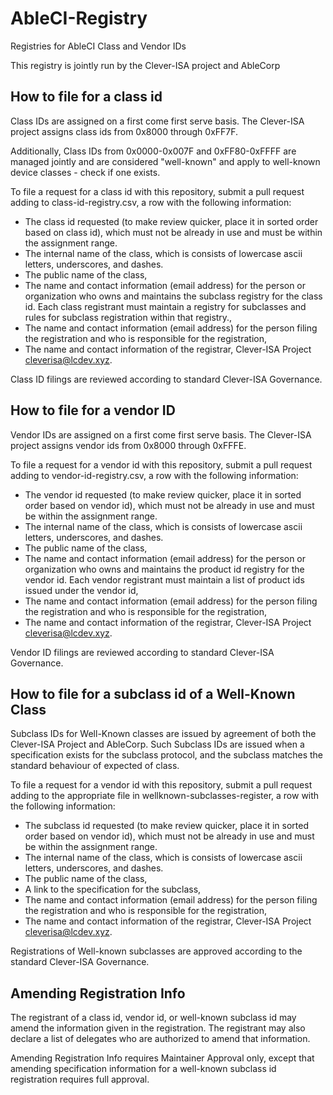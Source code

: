 # AbleCI-Registry
Registries for AbleCI Class and Vendor IDs

This registry is jointly run by the Clever-ISA project and AbleCorp

## How to file for a class id

Class IDs are assigned on a first come first serve basis.
The Clever-ISA project assigns class ids from 0x8000 through 0xFF7F. 

Additionally, Class IDs from 0x0000-0x007F and 0xFF80-0xFFFF are managed jointly and are considered "well-known" and apply to well-known device classes - check if one exists. 

To file a request for a class id with this repository, submit a pull request adding to class-id-registry.csv, a row with the following information:
* The class id requested (to make review quicker, place it in sorted order based on class id), which must not be already in use and must be within the assignment range.
* The internal name of the class, which is consists of lowercase ascii letters, underscores, and dashes.
* The public name of the class,
* The name and contact information (email address) for the person or organization who owns and maintains the subclass registry for the class id. Each class registrant must maintain a registry for subclasses and rules for subclass registration within that registry.,
* The name and contact information (email address) for the person filing the registration and who is responsible for the registration,
* The name and contact information of the registrar, Clever-ISA Project <cleverisa@lcdev.xyz>.

Class ID filings are reviewed according to standard Clever-ISA Governance.

## How to file for a vendor ID

Vendor IDs are assigned on a first come first serve basis.
The Clever-ISA project assigns vendor ids from 0x8000 through 0xFFFE. 

To file a request for a vendor id with this repository, submit a pull request adding to vendor-id-registry.csv, a row with the following information:
* The vendor id requested (to make review quicker, place it in sorted order based on vendor id), which must not be already in use and must be within the assignment range.
* The internal name of the class, which is consists of lowercase ascii letters, underscores, and dashes.
* The public name of the class,
* The name and contact information (email address) for the person or organization who owns and maintains the product id registry for the vendor id. Each vendor registrant must maintain a list of product ids issued under the vendor id,
* The name and contact information (email address) for the person filing the registration and who is responsible for the registration,
* The name and contact information of the registrar, Clever-ISA Project <cleverisa@lcdev.xyz>.

Vendor ID filings are reviewed according to standard Clever-ISA Governance.

## How to file for a subclass id of a Well-Known Class

Subclass IDs for Well-Known classes are issued by agreement of both the Clever-ISA Project and AbleCorp. Such Subclass IDs are issued when a specification exists for the subclass protocol, and the subclass matches the standard behaviour of expected of class. 

To file a request for a vendor id with this repository, submit a pull request adding to the appropriate file in wellknown-subclasses-register, a row with the following information:
* The subclass id requested (to make review quicker, place it in sorted order based on vendor id), which must not be already in use and must be within the assignment range.
* The internal name of the class, which is consists of lowercase ascii letters, underscores, and dashes.
* The public name of the class,
* A link to the specification for the subclass,
* The name and contact information (email address) for the person filing the registration and who is responsible for the registration,
* The name and contact information of the registrar, Clever-ISA Project <cleverisa@lcdev.xyz>.

Registrations of Well-known subclasses are approved according to the standard Clever-ISA Governance. 

## Amending Registration Info

The registrant of a class id, vendor id, or well-known subclass id may amend the information given in the registration.
The registrant may also declare a list of delegates who are authorized to amend that information.

Amending Registration Info requires Maintainer Approval only, except that amending specification information for a well-known subclass id registration requires full approval.

